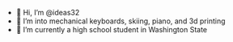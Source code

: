 - 👋 Hi, I’m @ideas32
- 👀 I’m into mechanical keyboards, skiing, piano, and 3d printing
- 🌱 I’m currently a high school student in Washington State
